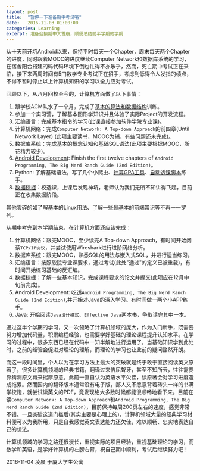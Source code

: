 ```yaml
---
layout: post
title:  "暂停一下准备期中考试咯"
date:   2016-11-03 01:00:00
categories: Learning
excerpt: 准备迎接期中大雪崩，顺便总结前半学期的学期
---
```


从十天前开坑Android以来，保持平时每天一个Chapter，周末每天两个Chapter的进度，同时跟着MOOC的进度继续Computer Network和数据库系统的学习，在宿舍阳台搭建的码代码环境下倒也忙得不亦乐乎，然而，死亡期中考试正在来临，接下来两周时间有5门数学专业考试正在招手，考虑到低得令人发指的绩点，不得不暂时停止以上计算机知识的学习以全力应对考试。

回顾以下，从八月回校至今的，计算机方面做了以下事情：

1. 跟学校ACM队水了一个月，完成了[基本的算法和数据结构]训练。
2. 参加一个实习营，了解基本图形学知识并且体验了实际Project的开发流程。
3. 汇编语言：完成基本指令的学习(此课直接参加软件学院专业课)。
4. 计算机网络：完成`Computer Network: A Top-down Approach`的前四章(Until Network Layer) (此项主要读书，MOOC为辅，有些习题还未完成)。
5. 数据库系统：完成基本的概念认知和基础SQL语法(此项主要根据MOOC，所花精力较少)。
6. [Android Development]: Finish the first twelve chapters of `Android Programming, The Big Nerd Ranch Guide (2nd Edition)`。
7. Python: 了解基础语法，写了几个小爬虫、[计算GPA工具]、[自动选课脚本]练手。
8. [数据挖掘]：校选课，上课后发现神坑，老师认为我们无所不知讲得飞起，目前正在收集数据阶段。

其他零碎的如了解基本的Linux用法、了解一些最基本的前端常识等不再一一罗列。

[基本的算法和数据结构]:https://smartjinyu.com/acm/2016/08/21/dsa-Summary.html
[Android Development]:https://smartjinyu.com/android/2016/10/25/Begin_to_learn_android_again.html
[计算GPA工具]:https://smartjinyu.com/python/2016/09/09/XMU_GPA_Calc.html
[自动选课脚本]:https://smartjinyu.com/python/2016/09/15/XMU_BKXK.html
[数据挖掘]:https://smartjinyu.com/datamining/2016/10/12/XMU_Lib_Seats.html

从期中考完到本学期结束，在计算机方面还应该完成：

1. 计算机网络：跟完MOOC，至少读完A Top-down Approach，有时间开始阅读`TCP/IP协议`，并尝试使用Wireshark进行进阶网络分析。
2. 数据库系统：跟完MOOC，熟悉SQL的用法与嵌入式SQL，并进行适当练习。
3. 汇编语言：按照软院专业课要求，通过考试(此处"通过"的定义已被重载)，有时间开始练习基础的反汇编。
4. 数据挖掘：了解一些基本知识，完成课程要求的论文并提交(此项应在12月中旬前完成)。
5. Android Development: 吃透`Android Programming, The Big Nerd Ranch Guide (2nd Edition)`,并开始对Java的深入学习。有时间做一两个小APP练手。
6. Java: 开始阅读`Java设计模式`、`Effective Java`两本书，争取读完其中一本。


通过这半个学期的学习，又一次领略了计算机领域的庞大，作为入门新手，既需要努力增加代码量，积累编程经验，也需要学好基础的理论课程提升认知水平。在学习的过程中，很多东西已经在代码中一知半解地进行运用了，当基础知识学到此处时，之前的经验会促进对理论的理解，而理论的学习也让此前的疑问豁然开朗。

而这一段时间里，个人以为在学习方法上最大的突破就是终于敢于直接阅读英文原著了，很多计算机领域的经典书籍，翻译过来佶屈聱牙，甚至不知所云，往往需要靠猜测原文再来揣摩原意。此前一直自认为英语水平欠佳，读原著会对学习进度造成拖累。然而国内的翻译版本通常没有电子版，鄙人又不愿意背着砖头一样的书满学校跑，就尝试读英文的PDF，竟发现绝大多数时候都能很顺畅地看下来。目前在读`Computer Network: A Top-down Approach`和`Android Programming, The Big Nerd Ranch Guide (2nd Edition)`，目前保持每周200页左右的速度，感觉非常不错。一旦突破这道门槛后(其实主要是心理上的)，计算机领域大量的经典学习材料便可以为我所用，只是自我感觉英文表达能力还欠佳，难以顺畅、忠实地表达自己的想法。

计算机领域的学习之路还很漫长，重视实际的项目经验，重视基础理论的学习，而数学和英语，是学好计算机的左膀右臂，祝自己期中顺利，考试后继续努力吧！

 

2016-11-04 凌晨 于厦大学生公寓

